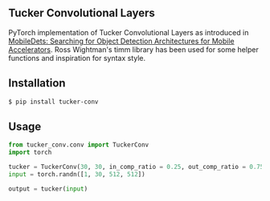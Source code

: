 ## Tucker Convolutional Layers

PyTorch implementation of Tucker Convolutional Layers as introduced in [MobileDets: Searching for Object Detection Architectures for Mobile Accelerators](https://arxiv.org/abs/2004.14525v3). Ross Wightman's timm library has been used for some helper functions and inspiration for syntax style.

## Installation

```bash
$ pip install tucker-conv
```

## Usage

```python
from tucker_conv.conv import TuckerConv
import torch

tucker = TuckerConv(30, 30, in_comp_ratio = 0.25, out_comp_ratio = 0.75)
input = torch.randn([1, 30, 512, 512])

output = tucker(input)
```